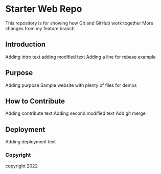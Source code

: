 # Starter Web Repo

This repository is for showing how Git and GitHub work together
More changes from my feature branch
## Introduction
Adding intro text
adding modified text
Adding a line for rebase example

## Purpose
Adding purpose
Sample website with plenty of files for demos

## How to Contribute
Adding contribute text
Adding second modified text
Add git merge

## Deployment
Adding deployment text

### Copyright
copyright 2022
